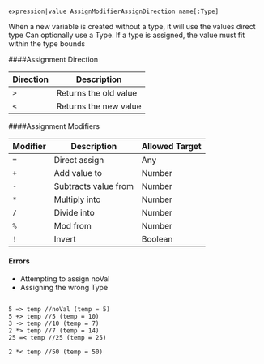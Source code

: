 ```

expression|value AssignModifierAssignDirection name[:Type]

```

When a new variable is created without a type, it will use the values direct type
Can optionally use a Type. If a type is assigned, the value must fit within the type bounds

####Assignment Direction

| Direction | Description |
| --------- | ----------- |
| `>` | Returns the old value |
| `<` | Returns the new value |

####Assignment Modifiers

| Modifier | Description | Allowed Target |
| -------- | ----------- | -------------- |
| `=` | Direct assign | Any |
| `+` | Add value to | Number |
| `-` | Subtracts value from | Number |
| `*` | Multiply into | Number |
| `/` | Divide into | Number |
| `%` | Mod from | Number |
| `!` | Invert | Boolean |

#### Errors

* Attempting to assign noVal
* Assigning the wrong Type

```

5 => temp //noVal (temp = 5)
5 +> temp //5 (temp = 10)
3 -> temp //10 (temp = 7)
2 *> temp //7 (temp = 14)
25 =< temp //25 (temp = 25)

2 *< temp //50 (temp = 50)

```

